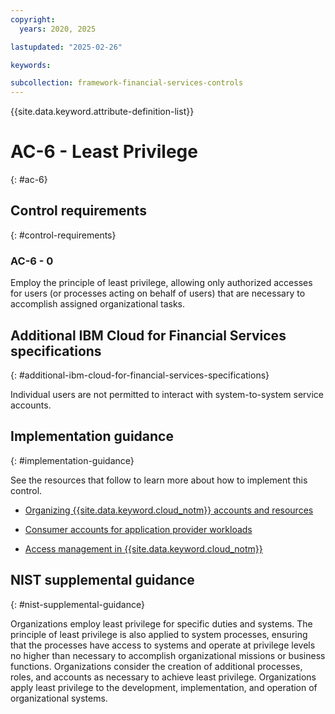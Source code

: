 ```yaml
---
copyright:
  years: 2020, 2025

lastupdated: "2025-02-26"

keywords:

subcollection: framework-financial-services-controls
---
```


{{site.data.keyword.attribute-definition-list}}

# AC-6 - Least Privilege
{: #ac-6}

## Control requirements
{: #control-requirements}



### AC-6 - 0


Employ the principle of least privilege, allowing only authorized accesses for users (or processes acting on behalf of users) that are necessary to accomplish assigned organizational tasks.






## Additional IBM Cloud for Financial Services specifications
{: #additional-ibm-cloud-for-financial-services-specifications}

Individual users are not permitted to interact with system-to-system service accounts.




## Implementation guidance
{: #implementation-guidance}

See the resources that follow to learn more about how to implement this control.


- [Organizing {{site.data.keyword.cloud_notm}} accounts and resources](/docs/framework-financial-services?topic=framework-financial-services-shared-account-organization)


- [Consumer accounts for application provider workloads](/docs/framework-financial-services?topic=framework-financial-services-shared-account-consumer)


- [Access management in {{site.data.keyword.cloud_notm}}](/docs/framework-financial-services?topic=framework-financial-services-shared-account-access-management)






## NIST supplemental guidance
{: #nist-supplemental-guidance}

Organizations employ least privilege for specific duties and systems. The principle of least privilege is also applied to system processes, ensuring that the processes have access to systems and operate at privilege levels no higher than necessary to accomplish organizational missions or business functions. Organizations consider the creation of additional processes, roles, and accounts as necessary to achieve least privilege. Organizations apply least privilege to the development, implementation, and operation of organizational systems.
